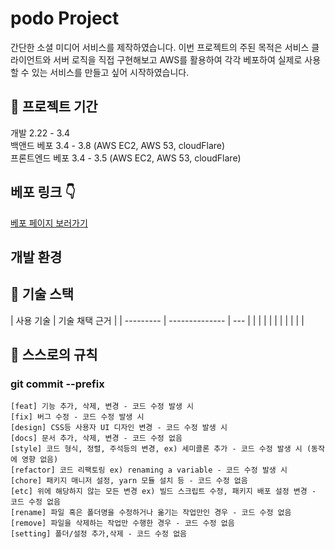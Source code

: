 # podo Project

간단한 소셜 미디어 서비스를 제작하였습니다. 이번 프로젝트의 주된 목적은 서비스 클라이언트와 서버 로직을 직접 구현해보고 AWS를 활용하여 각각 베포하여 실제로 사용할 수 있는 서비스를 만들고 싶어 시작하였습니다.

## 📅 프로젝트 기간

개발 2.22 - 3.4
<br/>
백앤드 베포 3.4 - 3.8 (AWS EC2, AWS 53, cloudFlare)
<br/>
프론트엔드 베포 3.4 - 3.5 (AWS EC2, AWS 53, cloudFlare)
<br/>

## 베포 링크 👇

[베포 페이지 보러가기](https://codyman0.github.io/podo)

## 개발 환경

## 🔧 기술 스택

| 사용 기술 | 기술 채택 근거 |
| --------- | -------------- | --- |
|           |                |
|           |                |     |
|           |                |

## 📏 스스로의 규칙

### git commit --prefix

```
[feat] 기능 추가, 삭제, 변경 - 코드 수정 발생 시
[fix] 버그 수정 - 코드 수정 발생 시
[design] CSS등 사용자 UI 디자인 변경 - 코드 수정 발생 시
[docs] 문서 추가, 삭제, 변경 - 코드 수정 없음
[style] 코드 형식, 정렬, 주석등의 변경, ex) 세미콜론 추가 - 코드 수정 발생 시 (동작에 영향 없음)
[refactor] 코드 리팩토링 ex) renaming a variable - 코드 수정 발생 시
[chore] 패키지 매니저 설정, yarn 모듈 설치 등 - 코드 수정 없음
[etc] 위에 해당하지 않는 모든 변경 ex) 빌드 스크립트 수정, 패키지 배포 설정 변경 - 코드 수정 없음
[rename] 파일 혹은 폴더명을 수정하거나 옮기는 작업만인 경우 - 코드 수정 없음
[remove] 파일을 삭제하는 작업만 수행한 경우 - 코드 수정 없음
[setting] 폴더/설정 추가,삭제 - 코드 수정 없음
```
